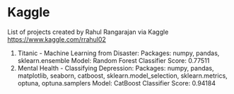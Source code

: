 # Kaggle

List of projects created by Rahul Rangarajan via Kaggle
https://www.kaggle.com/rrahul02

1. Titanic - Machine Learning from Disaster:
   Packages: numpy, pandas, sklearn.ensemble
   Model: Random Forest Classifier
   Score: 0.77511
2. Mental Health - Classifying Depression:
   Packages: numpy, pandas, matplotlib, seaborn, catboost, sklearn.model_selection, sklearn.metrics, optuna, optuna.samplers
   Model: CatBoost Classifier
   Score: 0.94184
